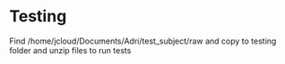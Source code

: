 # Testing

Find /home/jcloud/Documents/Adri/test_subject/raw and copy to testing folder and unzip files to run tests



